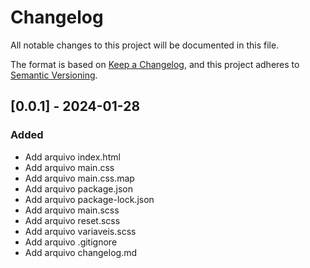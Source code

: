 # Changelog

All notable changes to this project will be documented in this file.

The format is based on [Keep a Changelog](https://keepachangelog.com/en/1.0.0/),
and this project adheres to [Semantic Versioning](https://semver.org/spec/v2.0.0.html).

## [0.0.1] - 2024-01-28

### Added

- Add arquivo index.html
- Add arquivo main.css
- Add arquivo main.css.map
- Add arquivo package.json
- Add arquivo package-lock.json
- Add arquivo main.scss
- Add arquivo reset.scss
- Add arquivo variaveis.scss
- Add arquivo .gitignore
- Add arquivo changelog.md